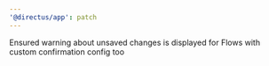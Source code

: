 ```yaml
---
'@directus/app': patch
---
```


Ensured warning about unsaved changes is displayed for Flows with custom confirmation config too
